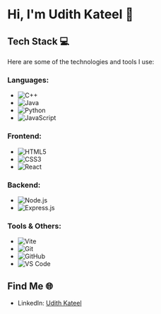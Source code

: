 # Hi, I'm Udith Kateel 👋

## Tech Stack 💻

Here are some of the technologies and tools I use:

### Languages:
- ![C++](https://img.shields.io/badge/C%2B%2B-%2300599C.svg?style=for-the-badge&logo=c%2B%2B&logoColor=white)
- ![Java](https://img.shields.io/badge/Java-%23ED8B00.svg?style=for-the-badge&logo=java&logoColor=white)
- ![Python](https://img.shields.io/badge/Python-%2314354C.svg?style=for-the-badge&logo=python&logoColor=white)
- ![JavaScript](https://img.shields.io/badge/JavaScript-%23F7DF1E.svg?style=for-the-badge&logo=javascript&logoColor=black)

### Frontend:
- ![HTML5](https://img.shields.io/badge/HTML5-%23E34F26.svg?style=for-the-badge&logo=html5&logoColor=white)
- ![CSS3](https://img.shields.io/badge/CSS3-%231572B6.svg?style=for-the-badge&logo=css3&logoColor=white)
- ![React](https://img.shields.io/badge/React-%2361DAFB.svg?style=for-the-badge&logo=react&logoColor=black)

### Backend:
- ![Node.js](https://img.shields.io/badge/Node.js-%23339933.svg?style=for-the-badge&logo=nodedotjs&logoColor=white)
- ![Express.js](https://img.shields.io/badge/Express.js-%23000000.svg?style=for-the-badge&logo=express&logoColor=white)

### Tools & Others:
- ![Vite](https://img.shields.io/badge/Vite-%23646CFF.svg?style=for-the-badge&logo=vite&logoColor=white)
- ![Git](https://img.shields.io/badge/Git-%23F05033.svg?style=for-the-badge&logo=git&logoColor=white)
- ![GitHub](https://img.shields.io/badge/GitHub-%23181717.svg?style=for-the-badge&logo=github&logoColor=white)
- ![VS Code](https://img.shields.io/badge/Visual_Studio_Code-%23007ACC.svg?style=for-the-badge&logo=visual-studio-code&logoColor=white)

## Find Me 🌐
- LinkedIn: [Udith Kateel](https://www.linkedin.com/in/udithkateel)

